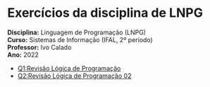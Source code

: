# Exercícios da disciplina de LNPG

**Disciplina:** Linguagem de Programação (LNPG)<br>
**Curso:** Sistemas de Informação (IFAL, 2º período)<br>
**Professor:** Ivo Calado<br>
**Ano:** 2022

- [Q1:Revisão Lógica de Programação](https://github.com/adelino-dev/TheHuxley-challenges/tree/main/LNPG/q1_revisao_logica_de_programacao)
- [Q2:Revisão Lógica de Programação 02](https://github.com/adelino-dev/TheHuxley-challenges/tree/main/LNPG/q2_revisao_logica_de_programacao_02)
